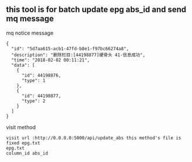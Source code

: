 ## this tool is for batch update epg abs_id and send mq message
mq notice message
```
{
  "id": "5d7aa615-acb1-47fd-b8e1-f97bc66274a8",
  "description": "删除栏目:[44198877]硬骨头 41-信息成功",
  "time": "2018-02-02 00:11:21",
  "data": [
    {
      "id": 44198876,
      "type": 1
    },
    {
      "id": 44198877,
      "type": 2
    }
  ]
}
```

visit method
```
visit url :http://0.0.0.0:5000/api/update_abs this method's file is fixed epg.txt
epg.txt
column_id abs_id
```